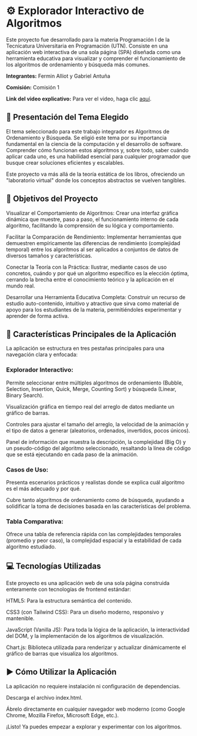 # ⚙️ Explorador Interactivo de Algoritmos
Este proyecto fue desarrollado para la materia Programación I de la Tecnicatura Universitaria en Programación (UTN). Consiste en una aplicación web interactiva de una sola página (SPA) diseñada como una herramienta educativa para visualizar y comprender el funcionamiento de los algoritmos de ordenamiento y búsqueda más comunes.

**Integrantes:**
Fermin Alliot y 
Gabriel Antuña

**Comisión:**
Comisión 1

**Link del video explicativo:**
Para ver el video, haga clic [aquí](https://youtu.be/IobTp8QF_xo/ "Title").

## 📄 Presentación del Tema Elegido
El tema seleccionado para este trabajo integrador es Algoritmos de Ordenamiento y Búsqueda. Se eligió este tema por su importancia fundamental en la ciencia de la computación y el desarrollo de software. Comprender cómo funcionan estos algoritmos y, sobre todo, saber cuándo aplicar cada uno, es una habilidad esencial para cualquier programador que busque crear soluciones eficientes y escalables.

Este proyecto va más allá de la teoría estática de los libros, ofreciendo un "laboratorio virtual" donde los conceptos abstractos se vuelven tangibles.

## 🎯 Objetivos del Proyecto
Visualizar el Comportamiento de Algoritmos: Crear una interfaz gráfica dinámica que muestre, paso a paso, el funcionamiento interno de cada algoritmo, facilitando la comprensión de su lógica y comportamiento.

Facilitar la Comparación de Rendimiento: Implementar herramientas que demuestren empíricamente las diferencias de rendimiento (complejidad temporal) entre los algoritmos al ser aplicados a conjuntos de datos de diversos tamaños y características.

Conectar la Teoría con la Práctica: Ilustrar, mediante casos de uso concretos, cuándo y por qué un algoritmo específico es la elección óptima, cerrando la brecha entre el conocimiento teórico y la aplicación en el mundo real.

Desarrollar una Herramienta Educativa Completa: Construir un recurso de estudio auto-contenido, intuitivo y atractivo que sirva como material de apoyo para los estudiantes de la materia, permitiéndoles experimentar y aprender de forma activa.

## 🚀 Características Principales de la Aplicación
La aplicación se estructura en tres pestañas principales para una navegación clara y enfocada:

### Explorador Interactivo:

Permite seleccionar entre múltiples algoritmos de ordenamiento (Bubble, Selection, Insertion, Quick, Merge, Counting Sort) y búsqueda (Linear, Binary Search).

Visualización gráfica en tiempo real del arreglo de datos mediante un gráfico de barras.

Controles para ajustar el tamaño del arreglo, la velocidad de la animación y el tipo de datos a generar (aleatorios, ordenados, invertidos, pocos únicos).

Panel de información que muestra la descripción, la complejidad (Big O) y un pseudo-código del algoritmo seleccionado, resaltando la línea de código que se está ejecutando en cada paso de la animación.

### Casos de Uso:

Presenta escenarios prácticos y realistas donde se explica cuál algoritmo es el más adecuado y por qué.

Cubre tanto algoritmos de ordenamiento como de búsqueda, ayudando a solidificar la toma de decisiones basada en las características del problema.

### Tabla Comparativa:

Ofrece una tabla de referencia rápida con las complejidades temporales (promedio y peor caso), la complejidad espacial y la estabilidad de cada algoritmo estudiado.

## 💻 Tecnologías Utilizadas
Este proyecto es una aplicación web de una sola página construida enteramente con tecnologías de frontend estándar:

HTML5: Para la estructura semántica del contenido.

CSS3 (con Tailwind CSS): Para un diseño moderno, responsivo y mantenible.

JavaScript (Vanilla JS): Para toda la lógica de la aplicación, la interactividad del DOM, y la implementación de los algoritmos de visualización.

Chart.js: Biblioteca utilizada para renderizar y actualizar dinámicamente el gráfico de barras que visualiza los algoritmos.

## ▶️ Cómo Utilizar la Aplicación
La aplicación no requiere instalación ni configuración de dependencias.

Descarga el archivo index.html.

Ábrelo directamente en cualquier navegador web moderno (como Google Chrome, Mozilla Firefox, Microsoft Edge, etc.).

¡Listo! Ya puedes empezar a explorar y experimentar con los algoritmos.
